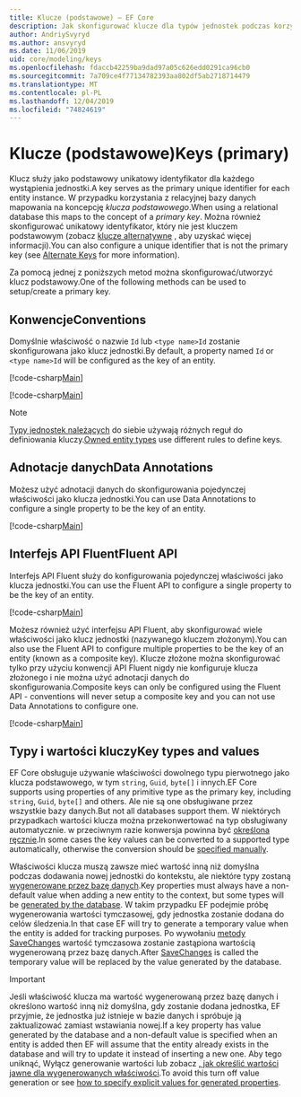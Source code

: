 ```yaml
---
title: Klucze (podstawowe) — EF Core
description: Jak skonfigurować klucze dla typów jednostek podczas korzystania z Entity Framework Core
author: AndriySvyryd
ms.author: ansvyryd
ms.date: 11/06/2019
uid: core/modeling/keys
ms.openlocfilehash: fdaccb42259ba9dad97a05c626edd0291ca96cb0
ms.sourcegitcommit: 7a709ce4f77134782393aa802df5ab2718714479
ms.translationtype: MT
ms.contentlocale: pl-PL
ms.lasthandoff: 12/04/2019
ms.locfileid: "74824619"
---
```

# <a name="keys-primary"></a><span data-ttu-id="1b607-103">Klucze (podstawowe)</span><span class="sxs-lookup"><span data-stu-id="1b607-103">Keys (primary)</span></span>

<span data-ttu-id="1b607-104">Klucz służy jako podstawowy unikatowy identyfikator dla każdego wystąpienia jednostki.</span><span class="sxs-lookup"><span data-stu-id="1b607-104">A key serves as the primary unique identifier for each entity instance.</span></span> <span data-ttu-id="1b607-105">W przypadku korzystania z relacyjnej bazy danych mapowania na koncepcję *klucza podstawowego*.</span><span class="sxs-lookup"><span data-stu-id="1b607-105">When using a relational database this maps to the concept of a *primary key*.</span></span> <span data-ttu-id="1b607-106">Można również skonfigurować unikatowy identyfikator, który nie jest kluczem podstawowym (zobacz [klucze alternatywne](alternate-keys.md) , aby uzyskać więcej informacji).</span><span class="sxs-lookup"><span data-stu-id="1b607-106">You can also configure a unique identifier that is not the primary key (see [Alternate Keys](alternate-keys.md) for more information).</span></span>

<span data-ttu-id="1b607-107">Za pomocą jednej z poniższych metod można skonfigurować/utworzyć klucz podstawowy.</span><span class="sxs-lookup"><span data-stu-id="1b607-107">One of the following methods can be used to setup/create a primary key.</span></span>

## <a name="conventions"></a><span data-ttu-id="1b607-108">Konwencje</span><span class="sxs-lookup"><span data-stu-id="1b607-108">Conventions</span></span>

<span data-ttu-id="1b607-109">Domyślnie właściwość o nazwie `Id` lub `<type name>Id` zostanie skonfigurowana jako klucz jednostki.</span><span class="sxs-lookup"><span data-stu-id="1b607-109">By default, a property named `Id` or `<type name>Id` will be configured as the key of an entity.</span></span>

[!code-csharp[Main](../../../samples/core/Modeling/Conventions/KeyId.cs?name=KeyId&highlight=3)]

[!code-csharp[Main](../../../samples/core/Modeling/Conventions/KeyTypeNameId.cs?name=KeyId&highlight=3)]

> [!NOTE]
> <span data-ttu-id="1b607-110">[Typy jednostek należących](xref:core/modeling/owned-entities) do siebie używają różnych reguł do definiowania kluczy.</span><span class="sxs-lookup"><span data-stu-id="1b607-110">[Owned entity types](xref:core/modeling/owned-entities) use different rules to define keys.</span></span>

## <a name="data-annotations"></a><span data-ttu-id="1b607-111">Adnotacje danych</span><span class="sxs-lookup"><span data-stu-id="1b607-111">Data Annotations</span></span>

<span data-ttu-id="1b607-112">Możesz użyć adnotacji danych do skonfigurowania pojedynczej właściwości jako klucza jednostki.</span><span class="sxs-lookup"><span data-stu-id="1b607-112">You can use Data Annotations to configure a single property to be the key of an entity.</span></span>

[!code-csharp[Main](../../../samples/core/Modeling/DataAnnotations/KeySingle.cs?highlight=13)]

## <a name="fluent-api"></a><span data-ttu-id="1b607-113">Interfejs API Fluent</span><span class="sxs-lookup"><span data-stu-id="1b607-113">Fluent API</span></span>

<span data-ttu-id="1b607-114">Interfejs API Fluent służy do konfigurowania pojedynczej właściwości jako klucza jednostki.</span><span class="sxs-lookup"><span data-stu-id="1b607-114">You can use the Fluent API to configure a single property to be the key of an entity.</span></span>

[!code-csharp[Main](../../../samples/core/Modeling/FluentAPI/KeySingle.cs?highlight=11,12)]

<span data-ttu-id="1b607-115">Możesz również użyć interfejsu API Fluent, aby skonfigurować wiele właściwości jako klucz jednostki (nazywanego kluczem złożonym).</span><span class="sxs-lookup"><span data-stu-id="1b607-115">You can also use the Fluent API to configure multiple properties to be the key of an entity (known as a composite key).</span></span> <span data-ttu-id="1b607-116">Klucze złożone można skonfigurować tylko przy użyciu konwencji API Fluent nigdy nie konfiguruje klucza złożonego i nie można użyć adnotacji danych do skonfigurowania.</span><span class="sxs-lookup"><span data-stu-id="1b607-116">Composite keys can only be configured using the Fluent API - conventions will never setup a composite key and you can not use Data Annotations to configure one.</span></span>

[!code-csharp[Main](../../../samples/core/Modeling/FluentAPI/KeyComposite.cs?highlight=11,12)]

## <a name="key-types-and-values"></a><span data-ttu-id="1b607-117">Typy i wartości kluczy</span><span class="sxs-lookup"><span data-stu-id="1b607-117">Key types and values</span></span>

<span data-ttu-id="1b607-118">EF Core obsługuje używanie właściwości dowolnego typu pierwotnego jako klucza podstawowego, w tym `string`, `Guid`, `byte[]` i innych.</span><span class="sxs-lookup"><span data-stu-id="1b607-118">EF Core supports using properties of any primitive type as the primary key, including `string`, `Guid`, `byte[]` and others.</span></span> <span data-ttu-id="1b607-119">Ale nie są one obsługiwane przez wszystkie bazy danych.</span><span class="sxs-lookup"><span data-stu-id="1b607-119">But not all databases support them.</span></span> <span data-ttu-id="1b607-120">W niektórych przypadkach wartości klucza można przekonwertować na typ obsługiwany automatycznie. w przeciwnym razie konwersja powinna być [określona ręcznie](xref:core/modeling/value-conversions).</span><span class="sxs-lookup"><span data-stu-id="1b607-120">In some cases the key values can be converted to a supported type automatically, otherwise the conversion should be [specified manually](xref:core/modeling/value-conversions).</span></span>

<span data-ttu-id="1b607-121">Właściwości klucza muszą zawsze mieć wartość inną niż domyślna podczas dodawania nowej jednostki do kontekstu, ale niektóre typy zostaną [wygenerowane przez bazę danych](xref:core/modeling/generated-properties).</span><span class="sxs-lookup"><span data-stu-id="1b607-121">Key properties must always have a non-default value when adding a new entity to the context, but some types will be [generated by the database](xref:core/modeling/generated-properties).</span></span> <span data-ttu-id="1b607-122">W takim przypadku EF podejmie próbę wygenerowania wartości tymczasowej, gdy jednostka zostanie dodana do celów śledzenia.</span><span class="sxs-lookup"><span data-stu-id="1b607-122">In that case EF will try to generate a temporary value when the entity is added for tracking purposes.</span></span> <span data-ttu-id="1b607-123">Po wywołaniu [metody SaveChanges](/dotnet/api/Microsoft.EntityFrameworkCore.DbContext.SaveChanges) wartość tymczasowa zostanie zastąpiona wartością wygenerowaną przez bazę danych.</span><span class="sxs-lookup"><span data-stu-id="1b607-123">After [SaveChanges](/dotnet/api/Microsoft.EntityFrameworkCore.DbContext.SaveChanges) is called the temporary value will be replaced by the value generated by the database.</span></span>

> [!Important]
> <span data-ttu-id="1b607-124">Jeśli właściwość klucza ma wartość wygenerowaną przez bazę danych i określono wartość inną niż domyślna, gdy zostanie dodana jednostka, EF przyjmie, że jednostka już istnieje w bazie danych i spróbuje ją zaktualizować zamiast wstawiania nowej.</span><span class="sxs-lookup"><span data-stu-id="1b607-124">If a key property has value generated by the database and a non-default value is specified when an entity is added then EF will assume that the entity already exists in the database and will try to update it instead of inserting a new one.</span></span> <span data-ttu-id="1b607-125">Aby tego uniknąć, Wyłącz generowanie wartości lub zobacz [, jak określić wartości jawne dla wygenerowanych właściwości](../saving/explicit-values-generated-properties.md).</span><span class="sxs-lookup"><span data-stu-id="1b607-125">To avoid this turn off value generation or see [how to specify explicit values for generated properties](../saving/explicit-values-generated-properties.md).</span></span>